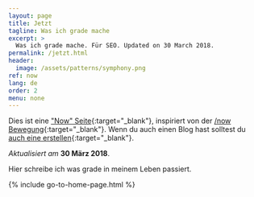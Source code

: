 ```yaml
---
layout: page
title: Jetzt
tagline: Was ich grade mache
excerpt: >
  Was ich grade mache. Für SEO. Updated on 30 March 2018.
permalink: /jetzt.html
header:
  image: /assets/patterns/symphony.png
ref: now
lang: de
order: 2
menu: none
---
```

Dies ist eine ["Now" Seite](http://nownownow.com/about){:target="_blank"}, inspiriert von der [/now Bewegung](https://sivers.org/nowff){:target="_blank"}. Wenn du auch einen Blog hast solltest du [auch eine erstellen](http://nownownow.com/about){:target="_blank"}.

_Aktualisiert am_ **30 März 2018**.

Hier schreibe ich was grade in meinem Leben passiert.

{% include go-to-home-page.html %}
